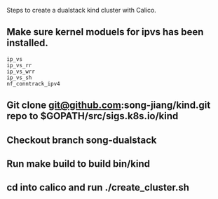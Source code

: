 Steps to create a dualstack kind cluster with Calico.

## Make sure kernel moduels for ipvs has been installed.
```
ip_vs
ip_vs_rr
ip_vs_wrr
ip_vs_sh
nf_conntrack_ipv4
```

## Git clone git@github.com:song-jiang/kind.git repo to $GOPATH/src/sigs.k8s.io/kind

## Checkout branch song-dualstack

## Run make build to build bin/kind

## cd into calico and run ./create_cluster.sh
